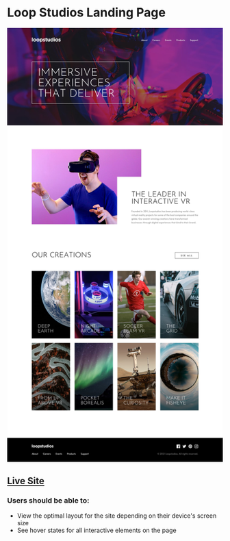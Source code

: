 # Loop Studios Landing Page

![](./assets/design/preview.jpg)

## [Live Site](example.com)


### Users should be able to:

- View the optimal layout for the site depending on their device's screen size
- See hover states for all interactive elements on the page


